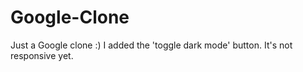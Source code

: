 # Google-Clone
Just a Google clone :)
I added the 'toggle dark mode' button.
It's not responsive yet.
